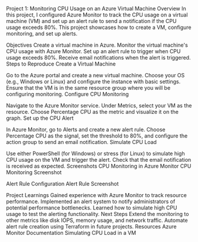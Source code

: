 Project 1: Monitoring CPU Usage on an Azure Virtual Machine
Overview
In this project, I configured Azure Monitor to track the CPU usage on a virtual machine (VM) and set up an alert rule to send a notification if the CPU usage exceeds 80%. This project showcases how to create a VM, configure monitoring, and set up alerts.

Objectives
Create a virtual machine in Azure.
Monitor the virtual machine's CPU usage with Azure Monitor.
Set up an alert rule to trigger when CPU usage exceeds 80%.
Receive email notifications when the alert is triggered.
Steps to Reproduce
Create a Virtual Machine

Go to the Azure portal and create a new virtual machine.
Choose your OS (e.g., Windows or Linux) and configure the instance with basic settings.
Ensure that the VM is in the same resource group where you will be configuring monitoring.
Configure CPU Monitoring

Navigate to the Azure Monitor service.
Under Metrics, select your VM as the resource.
Choose Percentage CPU as the metric and visualize it on the graph.
Set up the CPU Alert

In Azure Monitor, go to Alerts and create a new alert rule.
Choose Percentage CPU as the signal, set the threshold to 80%, and configure the action group to send an email notification.
Simulate CPU Load

Use either PowerShell (for Windows) or stress (for Linux) to simulate high CPU usage on the VM and trigger the alert.
Check that the email notification is received as expected.
Screenshots
CPU Monitoring in Azure Monitor CPU Monitoring Screenshot

Alert Rule Configuration Alert Rule Screenshot

Project Learnings
Gained experience with Azure Monitor to track resource performance.
Implemented an alert system to notify administrators of potential performance bottlenecks.
Learned how to simulate high CPU usage to test the alerting functionality.
Next Steps
Extend the monitoring to other metrics like disk IOPS, memory usage, and network traffic.
Automate alert rule creation using Terraform in future projects.
Resources
Azure Monitor Documentation
Simulating CPU Load in a VM
